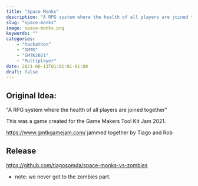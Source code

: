 ```yaml
---
title: "Space Monks"
description: "A RPG system where the health of all players are joined together"
slug: "space-monks"
image: space-monks.png
keywords: ""
categories: 
    - "hackathon"
    - "GMTK"
    - "GMTK2021"
    - "Multiplayer"
date: 2021-06-13T01:01:01-01:00
draft: false
---
```


## Original Idea:
"A RPG system where the health of all players are joined together"

This was a game created for the Game Makers Tool Kit Jam 2021.

https://www.gmtkgamejam.com/
jammed together by
Tiago and Rob

## Release
https://github.com/tiagosomda/space-monks-vs-zombies
- note: we never got to the zombies part.
